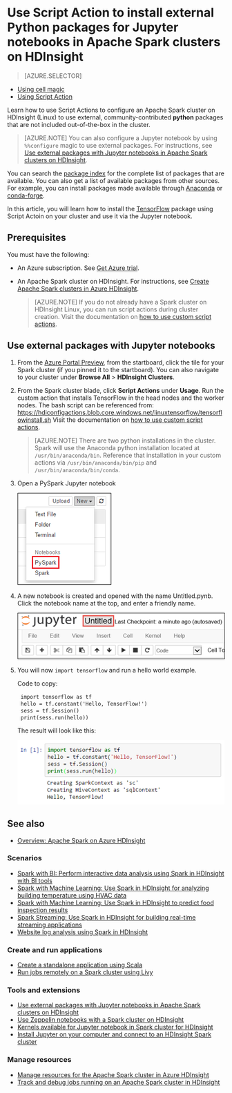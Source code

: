 <properties
    pageTitle="Script action: Install Python packages with Jupyter notebooks on Azure HDInsight | Azure"
    description="Step-by-step instructions on how to configure Jupyter notebooks available with HDInsight Spark clusters to use external python packages."
    services="hdinsight"
    documentationcenter=""
    author="nitinme"
    manager="jhubbard"
    editor="cgronlun"
    tags="azure-portal" />
<tags
    ms.assetid="21978b71-eb53-480b-a3d1-c5d428a7eb5b"
    ms.service="hdinsight"
    ms.workload="big-data"
    ms.tgt_pltfrm="na"
    ms.devlang="na"
    ms.topic="article"
    ms.date="03/07/2017"
    wacn.date=""
    ms.author="nitinme" />

# Use Script Action to install external Python packages for Jupyter notebooks in Apache Spark clusters on HDInsight
> [AZURE.SELECTOR]
- [Using cell magic](/documentation/articles/hdinsight-apache-spark-jupyter-notebook-use-external-packages/)
- [Using Script Action](/documentation/articles/hdinsight-apache-spark-python-package-installation/)

Learn how to use Script Actions to configure an Apache Spark cluster on HDInsight (Linux) to use external, community-contributed **python** packages that are not included out-of-the-box in the cluster.

> [AZURE.NOTE]
> You can also configure a Jupyter notebook by using `%%configure` magic to use external packages. For instructions, see [Use external packages with Jupyter notebooks in Apache Spark clusters on HDInsight](/documentation/articles/hdinsight-apache-spark-jupyter-notebook-use-external-packages/).
> 
> 

You can search the [package index](https://pypi.python.org/pypi) for the complete list of packages that are available. You can also get a list of available packages from other sources. For example, you can install packages made available through [Anaconda](https://docs.continuum.io/anaconda/pkg-docs) or [conda-forge](https://conda-forge.github.io/feedstocks.html).

In this article, you will learn how to install the [TensorFlow](https://www.tensorflow.org/) package using Script Actoin on your cluster and use it via the Jupyter notebook.

## Prerequisites
You must have the following:

* An Azure subscription. See [Get Azure trial](/pricing/1rmb-trial/).
* An Apache Spark cluster on HDInsight. For instructions, see [Create Apache Spark clusters in Azure HDInsight](/documentation/articles/hdinsight-apache-spark-jupyter-spark-sql/).

    > [AZURE.NOTE]
    > If you do not already have a Spark cluster on HDInsight Linux, you can run script actions during cluster creation. Visit the documentation on [how to use custom script actions](/documentation/articles/hdinsight-hadoop-customize-cluster-linux/).
    > 
    > 

## Use external packages with Jupyter notebooks

1. From the [Azure Portal Preview](https://portal.azure.cn/), from the startboard, click the tile for your Spark cluster (if you pinned it to the startboard). You can also navigate to your cluster under **Browse All** > **HDInsight Clusters**.   

2. From the Spark cluster blade, click **Script Actions** under **Usage**. Run the custom action that installs TensorFlow in the head nodes and the worker nodes. The bash script can be referenced from: https://hdiconfigactions.blob.core.windows.net/linuxtensorflow/tensorflowinstall.sh
Visit the documentation on [how to use custom script actions](/documentation/articles/hdinsight-hadoop-customize-cluster-linux/).

    > [AZURE.NOTE]
    > There are two python installations in the cluster. Spark will use the Anaconda python installation located at `/usr/bin/anaconda/bin`. Reference that installation in your custom actions via `/usr/bin/anaconda/bin/pip` and `/usr/bin/anaconda/bin/conda`.
    > 
    > 

3. Open a PySpark Jupyter notebook

    ![Create a new Jupyter notebook](./media/hdinsight-apache-spark-python-package-installation/hdispark.note.jupyter.createpysparknotebook.png "Create a new Jupyter notebook")

4. A new notebook is created and opened with the name Untitled.pynb. Click the notebook name at the top, and enter a friendly name.

    ![Provide a name for the notebook](./media/hdinsight-apache-spark-jupyter-notebook-use-external-packages/hdispark.note.jupyter.notebook.name.png "Provide a name for the notebook")

5. You will now `import tensorflow` and run a hello world example. 

    Code to copy:

        import tensorflow as tf
        hello = tf.constant('Hello, TensorFlow!')
        sess = tf.Session()
        print(sess.run(hello))

    The result will look like this:
	
    ![TensorFlow code execution](./media/hdinsight-apache-spark-python-package-installation/execution.png "Execute TensorFlow code")

## <a name="seealso"></a>See also
* [Overview: Apache Spark on Azure HDInsight](/documentation/articles/hdinsight-apache-spark-overview/)

### Scenarios
* [Spark with BI: Perform interactive data analysis using Spark in HDInsight with BI tools](/documentation/articles/hdinsight-apache-spark-use-bi-tools/)
* [Spark with Machine Learning: Use Spark in HDInsight for analyzing building temperature using HVAC data](/documentation/articles/hdinsight-apache-spark-ipython-notebook-machine-learning/)
* [Spark with Machine Learning: Use Spark in HDInsight to predict food inspection results](/documentation/articles/hdinsight-apache-spark-machine-learning-mllib-ipython/)
* [Spark Streaming: Use Spark in HDInsight for building real-time streaming applications](/documentation/articles/hdinsight-apache-spark-eventhub-streaming/)
* [Website log analysis using Spark in HDInsight](/documentation/articles/hdinsight-apache-spark-custom-library-website-log-analysis/)

### Create and run applications
* [Create a standalone application using Scala](/documentation/articles/hdinsight-apache-spark-create-standalone-application/)
* [Run jobs remotely on a Spark cluster using Livy](/documentation/articles/hdinsight-apache-spark-livy-rest-interface/)

### Tools and extensions
* [Use external packages with Jupyter notebooks in Apache Spark clusters on HDInsight](/documentation/articles/hdinsight-apache-spark-jupyter-notebook-use-external-packages/)
* [Use Zeppelin notebooks with a Spark cluster on HDInsight](/documentation/articles/hdinsight-apache-spark-use-zeppelin-notebook/)
* [Kernels available for Jupyter notebook in Spark cluster for HDInsight](/documentation/articles/hdinsight-apache-spark-jupyter-notebook-kernels/)
* [Install Jupyter on your computer and connect to an HDInsight Spark cluster](/documentation/articles/hdinsight-apache-spark-jupyter-notebook-install-locally/)

### Manage resources
* [Manage resources for the Apache Spark cluster in Azure HDInsight](/documentation/articles/hdinsight-apache-spark-resource-manager/)
* [Track and debug jobs running on an Apache Spark cluster in HDInsight](/documentation/articles/hdinsight-apache-spark-job-debugging/)